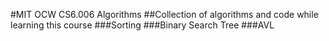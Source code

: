 #MIT OCW CS6.006 Algorithms
##Collection of algorithms and code while learning this course
###Sorting
###Binary Search Tree
###AVL

